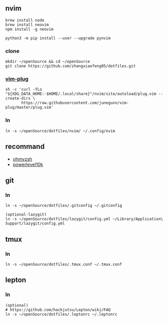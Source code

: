 ## nvim
```
brew install node
brew install neovim
npm install -g neovim

python3 -m pip install --user --upgrade pynvim
```
### clone
```
mkdir ~/openSource && cd ~/openSource
git clone https://github.com/zhangxiaofeng05/dotfiles.git
```
### [vim-plug](https://github.com/junegunn/vim-plug#unix-linux)
```
sh -c 'curl -fLo "${XDG_DATA_HOME:-$HOME/.local/share}"/nvim/site/autoload/plug.vim --create-dirs \
       https://raw.githubusercontent.com/junegunn/vim-plug/master/plug.vim'
```
### ln
```
ln -s ~/openSource/dotfiles/nvim/ ~/.config/nvim
```

## recommand
 - [ohmyzsh](https://github.com/ohmyzsh/ohmyzsh)
 - [powerlevel10k](https://github.com/romkatv/powerlevel10k)

## git
### ln
```
ln -s ~/openSource/dotfiles/.gitconfig ~/.gitconfig

(optional-lazygit)
ln -s ~/openSource/dotfiles/lazygit/config.yml ~/Library/Application\ Support/lazygit/config.yml
```

## tmux
### ln
```
ln -s ~/openSource/dotfiles/.tmux.conf ~/.tmux.conf
```

## lepton
### ln
```
(optional)
# https://github.com/hackjutsu/Lepton/wiki/FAQ
ln -s ~/openSource/dotfiles/.leptonrc ~/.leptonrc
```
